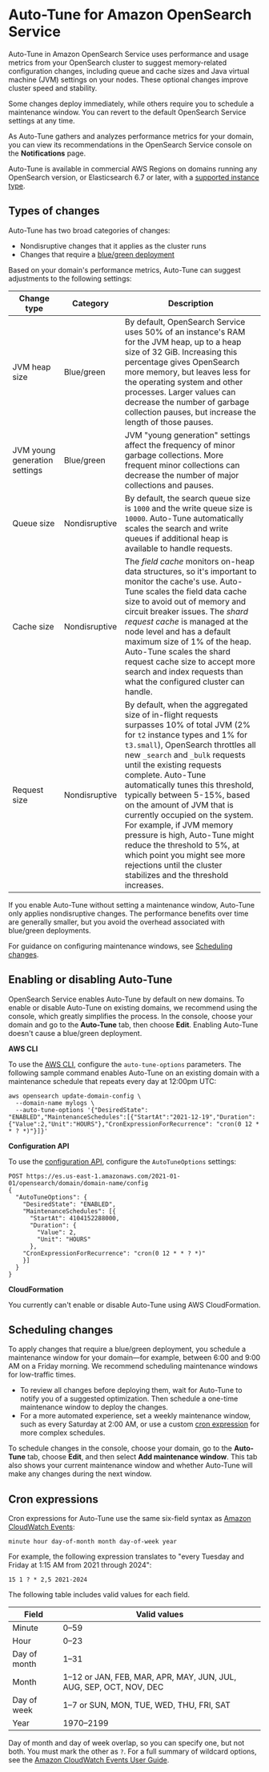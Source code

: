 # Auto\-Tune for Amazon OpenSearch Service<a name="auto-tune"></a>

Auto\-Tune in Amazon OpenSearch Service uses performance and usage metrics from your OpenSearch cluster to suggest memory\-related configuration changes, including queue and cache sizes and Java virtual machine \(JVM\) settings on your nodes\. These optional changes improve cluster speed and stability\. 

Some changes deploy immediately, while others require you to schedule a maintenance window\. You can revert to the default OpenSearch Service settings at any time\.

As Auto\-Tune gathers and analyzes performance metrics for your domain, you can view its recommendations in the OpenSearch Service console on the **Notifications** page\.

Auto\-Tune is available in commercial AWS Regions on domains running any OpenSearch version, or Elasticsearch 6\.7 or later, with a [supported instance type](supported-instance-types.md)\.

## Types of changes<a name="auto-tune-types"></a>

Auto\-Tune has two broad categories of changes:
+ Nondisruptive changes that it applies as the cluster runs
+ Changes that require a [blue/green deployment](managedomains-configuration-changes.md)

Based on your domain's performance metrics, Auto\-Tune can suggest adjustments to the following settings:


| Change type | Category | Description | 
| --- | --- | --- | 
|  JVM heap size  |  Blue/green  |  By default, OpenSearch Service uses 50% of an instance's RAM for the JVM heap, up to a heap size of 32 GiB\.  Increasing this percentage gives OpenSearch more memory, but leaves less for the operating system and other processes\. Larger values can decrease the number of garbage collection pauses, but increase the length of those pauses\.  | 
|  JVM young generation settings  |  Blue/green  |  JVM "young generation" settings affect the frequency of minor garbage collections\. More frequent minor collections can decrease the number of major collections and pauses\.  | 
|  Queue size  |  Nondisruptive  |  By default, the search queue size is `1000` and the write queue size is `10000`\. Auto\-Tune automatically scales the search and write queues if additional heap is available to handle requests\.  | 
|  Cache size  |  Nondisruptive  |  The *field cache* monitors on\-heap data structures, so it's important to monitor the cache's use\. Auto\-Tune scales the field data cache size to avoid out of memory and circuit breaker issues\.  The *shard request cache* is managed at the node level and has a default maximum size of 1% of the heap\. Auto\-Tune scales the shard request cache size to accept more search and index requests than what the configured cluster can handle\.  | 
| Request size | Nondisruptive |  By default, when the aggregated size of in\-flight requests surpasses 10% of total JVM \(2% for `t2` instance types and 1% for `t3.small`\), OpenSearch throttles all new `_search` and `_bulk` requests until the existing requests complete\.  Auto\-Tune automatically tunes this threshold, typically between 5\-15%, based on the amount of JVM that is currently occupied on the system\. For example, if JVM memory pressure is high, Auto\-Tune might reduce the threshold to 5%, at which point you might see more rejections until the cluster stabilizes and the threshold increases\.  | 

If you enable Auto\-Tune without setting a maintenance window, Auto\-Tune only applies nondisruptive changes\. The performance benefits over time are generally smaller, but you avoid the overhead associated with blue/green deployments\.

For guidance on configuring maintenance windows, see [Scheduling changes](#auto-tune-schedule)\.

## Enabling or disabling Auto\-Tune<a name="auto-tune-enable"></a>

OpenSearch Service enables Auto\-Tune by default on new domains\. To enable or disable Auto\-Tune on existing domains, we recommend using the console, which greatly simplifies the process\. In the console, choose your domain and go to the **Auto\-Tune** tab, then choose **Edit**\. Enabling Auto\-Tune doesn't cause a blue/green deployment\.

**AWS CLI**

To use the [AWS CLI](https://awscli.amazonaws.com/v2/documentation/api/latest/reference/opensearch/index.html), configure the `auto-tune-options` parameters\. The following sample command enables Auto\-Tune on an existing domain with a maintenance schedule that repeats every day at 12:00pm UTC:

```
aws opensearch update-domain-config \
  --domain-name mylogs \
  --auto-tune-options '{"DesiredState": "ENABLED","MaintenanceSchedules":[{"StartAt":"2021-12-19","Duration":{"Value":2,"Unit":"HOURS"},"CronExpressionForRecurrence": "cron(0 12 * * ? *)"}]}'
```

**Configuration API**

To use the [configuration API](configuration-api.md), configure the `AutoTuneOptions` settings: 

```
POST https://es.us-east-1.amazonaws.com/2021-01-01/opensearch/domain/domain-name/config
{
  "AutoTuneOptions": {
    "DesiredState": "ENABLED",
    "MaintenanceSchedules": [{
      "StartAt": 4104152288000,
      "Duration": {
        "Value": 2,
        "Unit": "HOURS"
      },
    "CronExpressionForRecurrence": "cron(0 12 * * ? *)"
    }]
  }
}
```

**CloudFormation**

You currently can't enable or disable Auto\-Tune using AWS CloudFormation\.

## Scheduling changes<a name="auto-tune-schedule"></a>

To apply changes that require a blue/green deployment, you schedule a maintenance window for your domain—for example, between 6:00 and 9:00 AM on a Friday morning\. We recommend scheduling maintenance windows for low\-traffic times\.
+ To review all changes before deploying them, wait for Auto\-Tune to notify you of a suggested optimization\. Then schedule a one\-time maintenance window to deploy the changes\.
+ For a more automated experience, set a weekly maintenance window, such as every Saturday at 2:00 AM, or use a custom [cron expression](#auto-tune-cron) for more complex schedules\.

To schedule changes in the console, choose your domain, go to the **Auto\-Tune** tab, choose **Edit**, and then select **Add maintenance window**\. This tab also shows your current maintenance window and whether Auto\-Tune will make any changes during the next window\.

## Cron expressions<a name="auto-tune-cron"></a>

Cron expressions for Auto\-Tune use the same six\-field syntax as [Amazon CloudWatch Events](https://docs.aws.amazon.com/AmazonCloudWatch/latest/events/ScheduledEvents.html#CronExpressions):

```
minute hour day-of-month month day-of-week year
```

For example, the following expression translates to "every Tuesday and Friday at 1:15 AM from 2021 through 2024":

```
15 1 ? * 2,5 2021-2024
```

The following table includes valid values for each field\.


| Field | Valid values | 
| --- | --- | 
|  Minute  |  0–59  | 
|  Hour  |  0–23  | 
|  Day of month  |  1–31  | 
|  Month  |  1–12 or JAN, FEB, MAR, APR, MAY, JUN, JUL, AUG, SEP, OCT, NOV, DEC  | 
|  Day of week  |  1–7 or SUN, MON, TUE, WED, THU, FRI, SAT  | 
|  Year  |  1970–2199  | 

Day of month and day of week overlap, so you can specify one, but not both\. You must mark the other as `?`\. For a full summary of wildcard options, see the [Amazon CloudWatch Events User Guide](https://docs.aws.amazon.com/AmazonCloudWatch/latest/events/ScheduledEvents.html#CronExpressions)\.